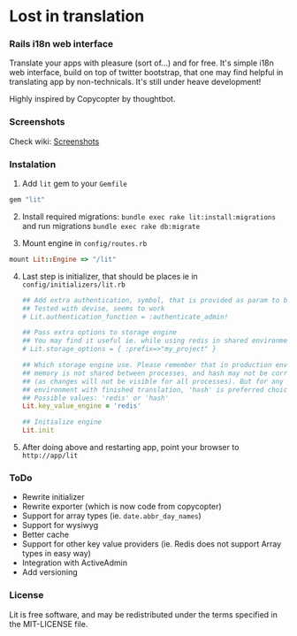 # Lost in translation
### Rails i18n web interface

Translate your apps with pleasure (sort of...) and for free. It's simple i18n 
web interface, build on top of twitter bootstrap, that one may find helpful in 
translating app by non-technicals. 
It's still under heave development!

Highly inspired by Copycopter by thoughtbot.

### Screenshots

Check wiki: [Screenshots](https://github.com/prograils/lit/wiki/Screenshots)

### Instalation

1. Add ```lit``` gem to your ```Gemfile```
```ruby
gem "lit"
```

2. Install required migrations: ```bundle exec rake lit:install:migrations``` and run migrations ```bundle exec rake db:migrate```

3. Mount engine in ```config/routes.rb```
```ruby
mount Lit::Engine => "/lit"
```

4. Last step is initializer, that should be places ie in ```config/initializers/lit.rb```
    ```ruby
    ## Add extra authentication, symbol, that is provided as param to before_filter
    ## Tested with devise, seems to work
    # Lit.authentication_function = :authenticate_admin!
    
    ## Pass extra options to storage engine
    ## You may find it useful ie. while using redis in shared environment.
   	# Lit.storage_options = { :prefix=>"my_project" }
   	
    ## Which storage engine use. Please remember that in production environment
    ## memory is not shared between processes, and hash may not be correct choice
    ## (as changes will not be visible for all processes). But for any production
    ## environment with finished translation, 'hash' is preferred choice.
    ## Possible values: 'redis' or 'hash'
    Lit.key_value_engine = 'redis'
    
    ## Initialize engine
    Lit.init
    ```

5. After doing above and restarting app, point your browser to ```http://app/lit```



### ToDo

* Rewrite initializer
* Rewrite exporter (which is now code from copycopter)
* Support for array types (ie. ```date.abbr_day_names```)
* Support for wysiwyg
* Better cache
* Support for other key value providers (ie. Redis does not support Array types in easy way)
* Integration with ActiveAdmin
* Add versioning 

### License

Lit is free software, and may be redistributed under the terms specified in the MIT-LICENSE file.
